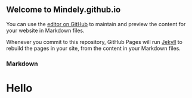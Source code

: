 ## Welcome to Mindely.github.io

You can use the [editor on GitHub](https://github.com/Mindely/Mindely.github.io/edit/master/index.md) to maintain and preview the content for your website in Markdown files.

Whenever you commit to this repository, GitHub Pages will run [Jekyll](https://jekyllrb.com/) to rebuild the pages in your site, from the content in your Markdown files.

### Markdown

# Hello
